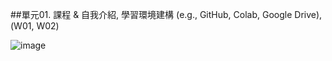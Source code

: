 ##單元01. 課程 & 自我介紹, 學習環境建構 (e.g., GitHub, Colab, Google Drive), (W01, W02)

![image](https://github.com/HAO1211/U1114171008-/assets/164978442/2f6b5253-0b08-443b-ba23-e90de04bf40b)
